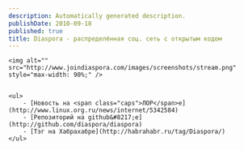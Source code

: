 ```yaml
---
description: Automatically generated description.
publishDate: 2010-09-18
published: true
title: Diaspora - распределённая соц. сеть с открытым кодом
---
```


	<img alt="" src="http://www.joindiaspora.com/images/screenshots/stream.png" style="max-width: 90%;" />


	<ul>
		- [Новость на <span class="caps">ЛОР</span>е](http://www.linux.org.ru/news/internet/5342584)
		- [Репозиторий на github&#8217;е](http://github.com/diaspora/diaspora)
		- [Тэг на Хабрахабре](http://habrahabr.ru/tag/Diaspora/)
	</ul>